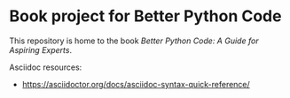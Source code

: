 Book project for Better Python Code
==============================

This repository is home to the book _Better Python Code: A Guide for Aspiring Experts_.

Asciidoc resources:

* https://asciidoctor.org/docs/asciidoc-syntax-quick-reference/

